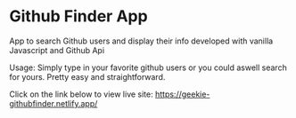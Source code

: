 # Github Finder App
App to search Github users and display their info developed with vanilla Javascript and Github Api

Usage:
Simply type in your favorite github users or you could aswell search for yours. Pretty easy and straightforward.

Click on the link  below to view live site:
https://geekie-githubfinder.netlify.app/

